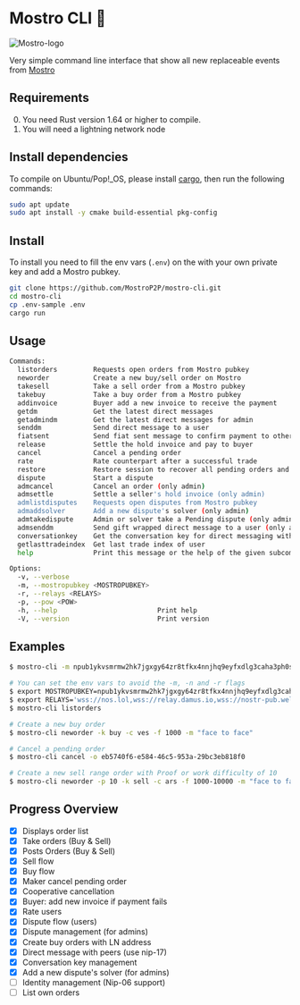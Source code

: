 # Mostro CLI 🧌

![Mostro-logo](static/logo.png)

Very simple command line interface that show all new replaceable events from [Mostro](https://github.com/MostroP2P/mostro)

## Requirements

0. You need Rust version 1.64 or higher to compile.
1. You will need a lightning network node

## Install dependencies

To compile on Ubuntu/Pop!\_OS, please install [cargo](https://www.rust-lang.org/tools/install), then run the following commands:

```bash
sudo apt update
sudo apt install -y cmake build-essential pkg-config
```

## Install

To install you need to fill the env vars (`.env`) on the with your own private key and add a Mostro pubkey.

```bash
git clone https://github.com/MostroP2P/mostro-cli.git
cd mostro-cli
cp .env-sample .env
cargo run
```

## Usage

```bash
Commands:
  listorders         Requests open orders from Mostro pubkey
  neworder           Create a new buy/sell order on Mostro
  takesell           Take a sell order from a Mostro pubkey
  takebuy            Take a buy order from a Mostro pubkey
  addinvoice         Buyer add a new invoice to receive the payment
  getdm              Get the latest direct messages
  getadmindm         Get the latest direct messages for admin
  senddm             Send direct message to a user
  fiatsent           Send fiat sent message to confirm payment to other user
  release            Settle the hold invoice and pay to buyer
  cancel             Cancel a pending order
  rate               Rate counterpart after a successful trade
  restore            Restore session to recover all pending orders and disputes
  dispute            Start a dispute
  admcancel          Cancel an order (only admin)
  admsettle          Settle a seller's hold invoice (only admin)
  admlistdisputes    Requests open disputes from Mostro pubkey
  admaddsolver       Add a new dispute's solver (only admin)
  admtakedispute     Admin or solver take a Pending dispute (only admin)
  admsenddm          Send gift wrapped direct message to a user (only admin)
  conversationkey    Get the conversation key for direct messaging with a user
  getlasttradeindex  Get last trade index of user
  help               Print this message or the help of the given subcommand(s)

Options:
  -v, --verbose
  -m, --mostropubkey <MOSTROPUBKEY>
  -r, --relays <RELAYS>
  -p, --pow <POW>
  -h, --help                         Print help
  -V, --version                      Print version
```

## Examples

```bash
$ mostro-cli -m npub1ykvsmrmw2hk7jgxgy64zr8tfkx4nnjhq9eyfxdlg3caha3ph0skq6jr3z0 -r 'wss://nos.lol,wss://relay.damus.io,wss://nostr-pub.wellorder.net,wss://nostr.mutinywallet.com,wss://relay.nostr.band,wss://nostr.cizmar.net,wss://140.f7z.io,wss://nostrrelay.com,wss://relay.nostrr.de' listorders

# You can set the env vars to avoid the -m, -n and -r flags
$ export MOSTROPUBKEY=npub1ykvsmrmw2hk7jgxgy64zr8tfkx4nnjhq9eyfxdlg3caha3ph0skq6jr3z0
$ export RELAYS='wss://nos.lol,wss://relay.damus.io,wss://nostr-pub.wellorder.net,wss://nostr.mutinywallet.com,wss://relay.nostr.band,wss://nostr.cizmar.net,wss://140.f7z.io,wss://nostrrelay.com,wss://relay.nostrr.de'
$ mostro-cli listorders

# Create a new buy order
$ mostro-cli neworder -k buy -c ves -f 1000 -m "face to face"

# Cancel a pending order
$ mostro-cli cancel -o eb5740f6-e584-46c5-953a-29bc3eb818f0

# Create a new sell range order with Proof or work difficulty of 10
$ mostro-cli neworder -p 10 -k sell -c ars -f 1000-10000 -m "face to face"
```

## Progress Overview

- [x] Displays order list
- [x] Take orders (Buy & Sell)
- [x] Posts Orders (Buy & Sell)
- [x] Sell flow
- [x] Buy flow
- [x] Maker cancel pending order
- [x] Cooperative cancellation
- [x] Buyer: add new invoice if payment fails
- [x] Rate users
- [x] Dispute flow (users)
- [x] Dispute management (for admins)
- [x] Create buy orders with LN address
- [x] Direct message with peers (use nip-17)
- [x] Conversation key management
- [x] Add a new dispute's solver (for admins)
- [ ] Identity management (Nip-06 support)
- [ ] List own orders
